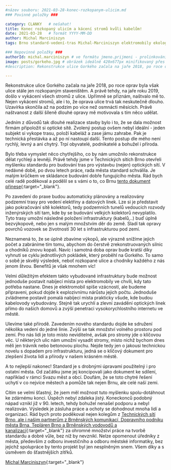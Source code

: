 ```yaml
---
#název souboru: 2021-03-28-konec-rozkopanym-ulicim.md
### Povinné položky ###

category: CLANKY   # nešahat!
title: Konec rozkopaný ulicím a kácení stromů kvůli kabelům! 
date: 2021-03-28   # formát YYYY-MM-DD
author: Michal Marciniszyn
tags: Brno standard-vedení-tras Michal-Marciniszyn elektromobily ekologie komentář # kategorie odděleny mezerami, např. volby zemědělství životní-prostředí piráti (viz https://jihomoravsky.pirati.cz/tags/)

### Nepovinné položky ###
authorId: michal.marciniszyn # ve formátu jmeno.prijmeni - prolinkování s profilem přes uid
image: posts/gorkeho.jpg # obrázek ideálně 420x677px minifikovaný přes https://tinypng.com/
#description: Rekonstrukce ulice Gorkého začala na jaře 2018, po roce oprav byla však ulice stále jen rozkopaným staveništěm. A právě tehdy, na jaře roku 2019, došlo v vykácení všech stromů z ulice. Upřímně se přiznám, naštvalo mě to. Nejen vykácení stromů, ale i to, že oprava ulice trvá tak neskutečně dlouho. Uzavírka skončila až na podzim po více než osmnácti měsících. Právě naštvanost z další šíleně dlouhé opravy mě motivovala s tím něco udělat. 

---
```

Rekonstrukce ulice Gorkého začala na jaře 2018, po roce oprav byla však ulice stále jen rozkopaným staveništěm. A právě tehdy, na jaře roku 2019, došlo v vykácení všech stromů z ulice. Upřímně se přiznám, naštvalo mě to. Nejen vykácení stromů, ale i to, že oprava ulice trvá tak neskutečně dlouho. Uzavírka skončila až na podzim po více než osmnácti měsících. Právě naštvanost z další šíleně dlouhé opravy mě motivovala s tím něco udělat. 

Jedním z důvodů tak dlouhé realizace stavby bylo i to, že se dala možnost firmám připoložit si optické sítě. Zvolený postup ovšem nebyl ideální - jeden subjekt si vykope trasu, položí kabeláž a zase jámu zahrabe. Pak je technická přestávka a až po ní nastoupí další. Tento postup dle mého není rychlý, levný a ani chytrý. Trpí obyvatelé, podnikatelé a bohužel i příroda.

Bylo třeba vymyslet něco chytřejšího, co by nám umožnilo rekonstrukce dělat rychleji a levněji. Právě tehdy jsme v Technických sítích Brno otevřeli myšlenku standardu pro budování tras pro výstavbu (nejen) optických sítí. V nedávné době, po dvou letech práce, rada města standard schválila. Je malým krůčkem ve skládance budování dobře fungujícího města. Rád bych celé radě poděkoval a podělil se s vámi o to, co Brnu [tento dokument přinese](https://www.brno.cz/fileadmin/user_upload/sprava_mesta/magistrat_mesta_brna/OI/dokumenty/Mestsky_standard_pro_budovani_komunikacni_infrastruktury.pdf){:target="_blank"}.

Po zavedení do praxe budou automaticky plánovány a realizovány podzemní trasy pro vedení elektřiny a datových linek. Lze si je představit jako pokračování sítě kolektorů, tedy podzemních tunelů vedoucích rozvody inženýrských sítí tam, kde by se budování velkých kolektorů nevyplatilo. Tyto trasy umožní následné položení infrastruktury (kabelů,..) buď úplně bezvýkopově, nebo jen s malým množstvím děr do země. Sladí tak opravy povrchů vozovek se životností 30 let s infrastrukturou pod zemí. 

Neznamená to, že se úplně zbavíme výkopů, ale výrazně snížíme jejich počet a zabráníme tím tomu, abychom do čerstvě zrekonstruovaných silnic a chodníků znovu kopali. Navíc i samotná doba oprav bude kratší díky vyhnutí se cyklu jednotlivých pokládek, který proběhl na Gorkého. To samo o sobě je skvělý výsledek, neboť rozkopané ulice a chodníky každého z nás jenom štvou. Benefitů je však mnohem víc!

Velmi důležitým efektem takto vybudované infrastruktury bude možnost jednoduše postavit nabíjecí místa pro elektromobily ve chvíli, kdy tato potřeba nastane. Dnes je elektromobil spíše vzácností, ale budeme připraveni, pokud dojde k explozivnímu nárůstu jejich počtu. Jednoduše zvládneme postavit pomalá nabíjecí místa prakticky všude, kde budou kabelovody vybudovány. Stejně tak urychlí a zlevní zavádění optických linek přímo do našich domovů a zvýší penetraci vysokorychlostního internetu ve městě.

Ulevíme také přírodě. Zavedením nového standardu dojde ke sdružení několika vedení do jedné linie. Zvýší se tak množství volného prostoru pod zemí. Pro nás lidi je toto místo neviditelné, avšak pro stromy jde o klíčovou věc. U některých ulic nám umožní vysadit stromy, místo nichž bychom dnes měli jen trávník nebo betonovou plochu. Nejde tedy jen o jakousi technickou novelu s dopadem pro infrastrukturu, jedná se o klíčový dokument pro zlepšení života lidí a přírody v našem krásném městě.

A to nejlepší nakonec! Standard je s drobnými úpravami použitelný i pro ostatní města. Od začátku jsme jej koncipovali jako dokument ke sdílení, například v rámci Svazu měst a obcí. Doufám, že se toto chytré řešení uchytí v co nejvíce městech a pomůže tak nejen Brnu, ale celé naší zemi.

Cítím se velmi šťastný, že jsem měl možnost tuto myšlenku spolu-dotáhnout ke zdárnému konci. Úspěch nebyl zdaleka jistý. Koneckonců podobný nápad vznikl již v 90. letech, tehdy bohužel nenašel podporu a nebyl realizován. Výsledek je zásluha práce a ochoty se dohodnout mnoha lidí a organizací. Rád bych proto poděkoval nejen kolegům z [Technických sítí Brno, ale i našim partnerům z Brněnských komunikací, Dopravního podniku města Brna, Tepláren Brno a Brněnských vodovodů a kanalizací](https://www.brno.cz/brno-aktualne/tiskovy-servis/tiskove-zpravy/a/novy-dokument-omezi-vykopove-prace-pri-budovani-optickych-siti-a-jejich-ochranne-technicke-infrastru/){:target="_blank"} za ohromné množství práce na tvorbě standardu a dobré vůle, bez níž by nevznikl. Nelze opomenout úředníky z města, především z odboru investičního a odboru městské informatiky, bez jejichž spolupráce by tento projekt byl jen nesplněným snem. Všem díky a s úsměvem do šťastnějších zítřků.

[Michal Marciniszyn](https://jihomoravsky.pirati.cz/lide/michal-marciniszyn/){:target="_blank"}




